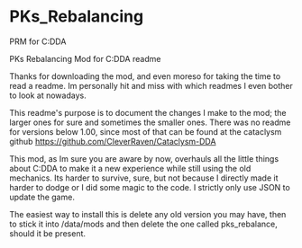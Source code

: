 # PKs_Rebalancing
PRM for C:DDA

PKs Rebalancing Mod for C:DDA readme

  Thanks for downloading the mod, and even moreso for taking the time to read a readme.  Im personally hit and miss with which readmes I even bother to look at nowadays.
  
  This readme's purpose is to document the changes I make to the mod; the larger ones for sure and sometimes the smaller ones.  There was no readme for versions below 1.00, since most of that can be found at the cataclysm github 
                         https://github.com/CleverRaven/Cataclysm-DDA
                         
  This mod, as Im sure you are aware by now, overhauls all the little things about C:DDA to make it a new experience while still using the old mechanics.  Its harder to survive, sure, but not because I directly made it harder to dodge or I did some magic to the code.  I strictly only use JSON to update the game.


The easiest way to install this is delete any old version you may have, then to stick it into /data/mods
  and then delete the one called pks_rebalance, should it be present.
